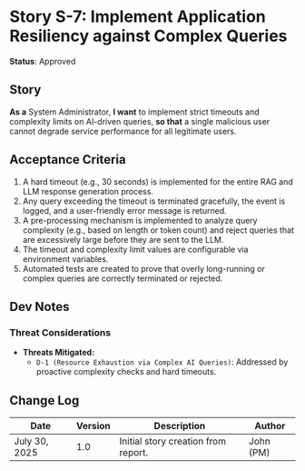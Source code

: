 # Story S-7: Implement Application Resiliency against Complex Queries

**Status**: Approved

## Story

**As a** System Administrator,
**I want** to implement strict timeouts and complexity limits on AI-driven queries,
**so that** a single malicious user cannot degrade service performance for all legitimate users.

## Acceptance Criteria

1.  A hard timeout (e.g., 30 seconds) is implemented for the entire RAG and LLM response generation process.
2.  Any query exceeding the timeout is terminated gracefully, the event is logged, and a user-friendly error message is returned.
3.  A pre-processing mechanism is implemented to analyze query complexity (e.g., based on length or token count) and reject queries that are excessively large before they are sent to the LLM.
4.  The timeout and complexity limit values are configurable via environment variables.
5.  Automated tests are created to prove that overly long-running or complex queries are correctly terminated or rejected.

## Dev Notes

### Threat Considerations

* **Threats Mitigated:**
    * `D-1 (Resource Exhaustion via Complex AI Queries)`: Addressed by proactive complexity checks and hard timeouts.

## Change Log

| Date          | Version | Description                   | Author      |
|---------------|---------|-------------------------------|-------------|
| July 30, 2025 | 1.0     | Initial story creation from report. | John (PM)   |